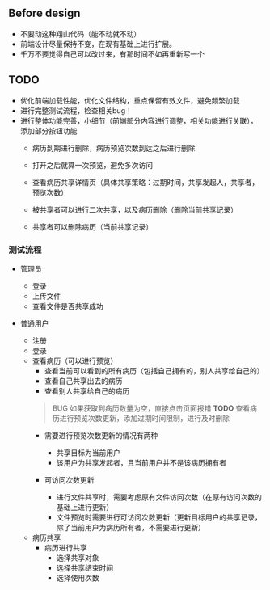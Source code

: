 ## Before design

- 不要动这种翔山代码（能不动就不动）
- 前端设计尽量保持不变，在现有基础上进行扩展。
- 千万不要觉得自己可以改过来，有那时间不如再重新写一个

## TODO
- 优化前端加载性能，优化文件结构，重点保留有效文件，避免频繁加载
- 进行完整测试流程，检查相关bug！
- 进行整体功能完善，小细节（前端部分内容进行调整，相关功能进行关联），添加部分按钮功能
    - 病历到期进行删除，病历预览次数到达之后进行删除 
    - 打开之后就算一次预览，避免多次访问
    - 查看病历共享详情页（具体共享策略：过期时间，共享发起人，共享者，预览次数）

    - 被共享者可以进行二次共享，以及病历删除（删除当前共享记录）
    - 共享者可以删除病历（当前共享记录）

### 测试流程
- 管理员
    - 登录
    - 上传文件
    - 查看文件是否共享成功

- 普通用户
    - 注册
    - 登录
    - 查看病历（可以进行预览）
        - 查看当前可以看到的所有病历（包括自己拥有的，别人共享给自己的）
        - 查看自己共享出去的病历
        - 查看别人共享给自己的病历
        > BUG
          如果获取到病历数量为空，直接点击页面报错
        > **TODO**
        查看病历进行预览次数更新，添加过期时间限制，进行及时删除
        - 需要进行预览次数更新的情况有两种
            - 共享目标为当前用户
            - 该用户为共享发起者，且当前用户并不是该病历拥有者

        - 可访问次数更新
            - 进行文件共享时，需要考虑原有文件访问次数（在原有访问次数的基础上进行更新）
            - 文件预览时需要进行可访问次数更新（更新目标用户的共享记录，除了当前用户为病历所有者，不需要进行更新）
    - 病历共享
        - 病历进行共享
            - 选择共享对象
            - 选择共享结束时间
            - 选择使用次数
        